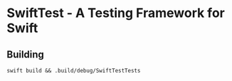 # SwiftTest - A Testing Framework for Swift

## Building

    swift build && .build/debug/SwiftTestTests
